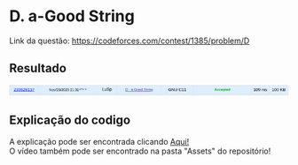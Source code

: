 
# D. a-Good String

Link da questão: https://codeforces.com/contest/1385/problem/D

## Resultado

![](../Assets/GoodString/AcceptedGoodString.png)

## Explicação do codigo

A explicação pode ser encontrada clicando [Aqui!]()  
O vídeo também pode ser encontrado na pasta "Assets" do repositório!